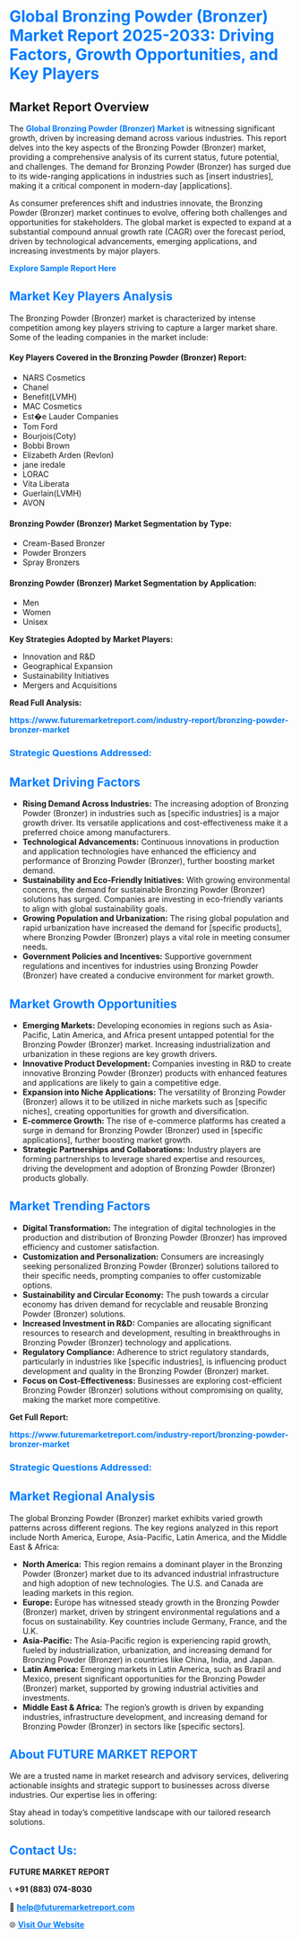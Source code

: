 <h1 style="color: #007BFF;">Global Bronzing Powder (Bronzer) Market Report 2025-2033: Driving Factors, Growth Opportunities, and Key Players</h1>

<section id="overview">
<h2>Market Report Overview</h2>
<p>The <a href="https://www.futuremarketreport.com/industry-report/bronzing-powder-bronzer-market" style="color: #007BFF; text-decoration: none;"><strong>Global Bronzing Powder (Bronzer) Market</strong></a> is witnessing significant growth, driven by increasing demand across various industries. This report delves into the key aspects of the Bronzing Powder (Bronzer) market, providing a comprehensive analysis of its current status, future potential, and challenges. The demand for Bronzing Powder (Bronzer) has surged due to its wide-ranging applications in industries such as [insert industries], making it a critical component in modern-day [applications].</p>
<p>As consumer preferences shift and industries innovate, the Bronzing Powder (Bronzer) market continues to evolve, offering both challenges and opportunities for stakeholders. The global market is expected to expand at a substantial compound annual growth rate (CAGR) over the forecast period, driven by technological advancements, emerging applications, and increasing investments by major players.</p>
</section>

<section id="overview">
<p><a href="https://www.futuremarketreport.com/request-sample/reportId=83638" style="color: #007BFF; text-decoration: none;"><strong>Explore Sample Report Here</strong></a></p>
</section>

<section id="key-players">
<h2 style="color: #007BFF;">Market Key Players Analysis</h2>
<p>The Bronzing Powder (Bronzer) market is characterized by intense competition among key players striving to capture a larger market share. Some of the leading companies in the market include:</p>
<h4>Key Players Covered in the Bronzing Powder (Bronzer) Report:</h4>
<ul><li>NARS Cosmetics</li><li>Chanel</li><li>Benefit(LVMH)</li><li>MAC Cosmetics</li><li>Est�e Lauder Companies</li><li>Tom Ford</li><li>Bourjois(Coty)</li><li>Bobbi Brown</li><li>Elizabeth Arden (Revlon)</li><li>jane iredale</li><li>LORAC</li><li>Vita Liberata</li><li>Guerlain(LVMH)</li><li>AVON</li></ul>
<h4>Bronzing Powder (Bronzer) Market Segmentation by Type:</h4>
<ul><li>Cream-Based Bronzer</li><li>Powder Bronzers</li><li>Spray Bronzers</li></ul>

<h4>Bronzing Powder (Bronzer) Market Segmentation by Application:</h4>
<ul><li>Men</li><li>Women</li><li>Unisex</li></ul>
<p><strong>Key Strategies Adopted by Market Players:</strong></p>
<ul>
<li>Innovation and R&D</li>
<li>Geographical Expansion</li>
<li>Sustainability Initiatives</li>
<li>Mergers and Acquisitions</li>
</ul>
</section>

<section>
<p><strong>Read Full Analysis: </strong></p><a href="https://www.futuremarketreport.com/industry-report/bronzing-powder-bronzer-market" style="color: #007BFF; text-decoration: none;"><strong>https://www.futuremarketreport.com/industry-report/bronzing-powder-bronzer-market</strong></a>
<h3 style="color: #007BFF;">Strategic Questions Addressed:</h3>
</section>

<section id="driving-factors">
<h2 style="color: #007BFF;">Market Driving Factors</h2>
<ul>
<li><strong>Rising Demand Across Industries:</strong> The increasing adoption of Bronzing Powder (Bronzer) in industries such as [specific industries] is a major growth driver. Its versatile applications and cost-effectiveness make it a preferred choice among manufacturers.</li>
<li><strong>Technological Advancements:</strong> Continuous innovations in production and application technologies have enhanced the efficiency and performance of Bronzing Powder (Bronzer), further boosting market demand.</li>
<li><strong>Sustainability and Eco-Friendly Initiatives:</strong> With growing environmental concerns, the demand for sustainable Bronzing Powder (Bronzer) solutions has surged. Companies are investing in eco-friendly variants to align with global sustainability goals.</li>
<li><strong>Growing Population and Urbanization:</strong> The rising global population and rapid urbanization have increased the demand for [specific products], where Bronzing Powder (Bronzer) plays a vital role in meeting consumer needs.</li>
<li><strong>Government Policies and Incentives:</strong> Supportive government regulations and incentives for industries using Bronzing Powder (Bronzer) have created a conducive environment for market growth.</li>
</ul>
</section>

<section id="growth-opportunities">
<h2 style="color: #007BFF;">Market Growth Opportunities</h2>
<ul>
<li><strong>Emerging Markets:</strong> Developing economies in regions such as Asia-Pacific, Latin America, and Africa present untapped potential for the Bronzing Powder (Bronzer) market. Increasing industrialization and urbanization in these regions are key growth drivers.</li>
<li><strong>Innovative Product Development:</strong> Companies investing in R&D to create innovative Bronzing Powder (Bronzer) products with enhanced features and applications are likely to gain a competitive edge.</li>
<li><strong>Expansion into Niche Applications:</strong> The versatility of Bronzing Powder (Bronzer) allows it to be utilized in niche markets such as [specific niches], creating opportunities for growth and diversification.</li>
<li><strong>E-commerce Growth:</strong> The rise of e-commerce platforms has created a surge in demand for Bronzing Powder (Bronzer) used in [specific applications], further boosting market growth.</li>
<li><strong>Strategic Partnerships and Collaborations:</strong> Industry players are forming partnerships to leverage shared expertise and resources, driving the development and adoption of Bronzing Powder (Bronzer) products globally.</li>
</ul>
</section>

<section id="trending-factors">
<h2 style="color: #007BFF;">Market Trending Factors</h2>
<ul>
<li><strong>Digital Transformation:</strong> The integration of digital technologies in the production and distribution of Bronzing Powder (Bronzer) has improved efficiency and customer satisfaction.</li>
<li><strong>Customization and Personalization:</strong> Consumers are increasingly seeking personalized Bronzing Powder (Bronzer) solutions tailored to their specific needs, prompting companies to offer customizable options.</li>
<li><strong>Sustainability and Circular Economy:</strong> The push towards a circular economy has driven demand for recyclable and reusable Bronzing Powder (Bronzer) solutions.</li>
<li><strong>Increased Investment in R&D:</strong> Companies are allocating significant resources to research and development, resulting in breakthroughs in Bronzing Powder (Bronzer) technology and applications.</li>
<li><strong>Regulatory Compliance:</strong> Adherence to strict regulatory standards, particularly in industries like [specific industries], is influencing product development and quality in the Bronzing Powder (Bronzer) market.</li>
<li><strong>Focus on Cost-Effectiveness:</strong> Businesses are exploring cost-efficient Bronzing Powder (Bronzer) solutions without compromising on quality, making the market more competitive.</li>
</ul>
</section>

<section>
<p><strong>Get Full Report: </strong></p><a href="https://www.futuremarketreport.com/industry-report/bronzing-powder-bronzer-market" style="color: #007BFF; text-decoration: none;"><strong>https://www.futuremarketreport.com/industry-report/bronzing-powder-bronzer-market</strong></a>
<h3 style="color: #007BFF;">Strategic Questions Addressed:</h3>
</section>


<section id="regional-analysis">
<h2 style="color: #007BFF;">Market Regional Analysis</h2>
<p>The global Bronzing Powder (Bronzer) market exhibits varied growth patterns across different regions. The key regions analyzed in this report include North America, Europe, Asia-Pacific, Latin America, and the Middle East & Africa:</p>
<ul>
<li><strong>North America:</strong> This region remains a dominant player in the Bronzing Powder (Bronzer) market due to its advanced industrial infrastructure and high adoption of new technologies. The U.S. and Canada are leading markets in this region.</li>
<li><strong>Europe:</strong> Europe has witnessed steady growth in the Bronzing Powder (Bronzer) market, driven by stringent environmental regulations and a focus on sustainability. Key countries include Germany, France, and the U.K.</li>
<li><strong>Asia-Pacific:</strong> The Asia-Pacific region is experiencing rapid growth, fueled by industrialization, urbanization, and increasing demand for Bronzing Powder (Bronzer) in countries like China, India, and Japan.</li>
<li><strong>Latin America:</strong> Emerging markets in Latin America, such as Brazil and Mexico, present significant opportunities for the Bronzing Powder (Bronzer) market, supported by growing industrial activities and investments.</li>
<li><strong>Middle East & Africa:</strong> The region’s growth is driven by expanding industries, infrastructure development, and increasing demand for Bronzing Powder (Bronzer) in sectors like [specific sectors].</li>
</ul>
</section>

<footer>
<h2 style="color: #007BFF;">About FUTURE MARKET REPORT</h2>
<p>We are a trusted name in market research and advisory services, delivering actionable insights and strategic support to businesses across diverse industries. Our expertise lies in offering:</p>

<p>Stay ahead in today’s competitive landscape with our tailored research solutions.</p>

<h2 style="color: #007BFF;">Contact Us:</h2>
<p><strong>FUTURE MARKET REPORT</strong></p>
<p>📞 <strong>+91 (883) 074-8030</strong></p>
<p>📧 <strong><a href="mailto:help@futuremarketreport.com" style="color: #007BFF;">help@futuremarketreport.com</a></strong></p>
<p>🌐 <strong><a href="https://www.futuremarketreport.com/" style="color: #007BFF;">Visit Our Website</a></strong></p>
</footer>